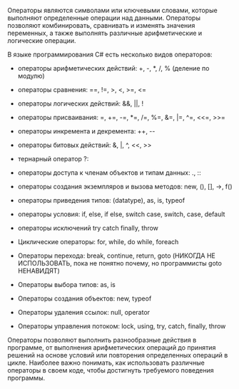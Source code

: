 Операторы являются символами или ключевыми словами, 
которые выполняют определенные операции над данными. 
Операторы позволяют комбинировать, 
сравнивать и изменять значения переменных, 
а также выполнять различные арифметические и логические операции.

В языке программирования C# есть несколько видов операторов:
- операторы арифметических действий: +, -, *, /, % (деление по модулю)
- операторы сравнения: ==, !=, >, <, >=, <=
- операторы логических действий: &&, ||, !
- операторы присваивания: =, +=, -=, *=, /=, %=, &=, |=, ^=, <<=, >>=
- операторы инкремента и декремента: ++, --
- операторы битовых действий: &, |, ^, <<, >>
- тернарный оператор ?:
- операторы доступа к членам объектов и типам данных: ., ::
- операторы создания экземпляров и вызова методов: new, (), [], ->, f()
- операторы приведения типов: (datatype), as, is, typeof
- операторы условия: if, else, if else, switch case, switch, case, default
- операторы исключений try catch finally, throw

- Циклические операторы: for, while, do while, foreach
- Операторы перехода: break, continue, return, goto (НИКОГДА НЕ ИСПОЛЬЗОВАТЬ, пока не понятно почему, но программисты goto НЕНАВИДЯТ)
- Операторы выбора типов: as, is
- Операторы создания объектов: new, typeof
- Операторы удаления ссылок: null, operator
- Операторы управления потоком: lock, using, try, catch, finally, throw

Операторы позволяют выполнить разнообразные действия в программе, 
от выполнения арифметических операций до принятия решений 
на основе условий или повторения определенных операций в цикле. 
Наиболее важно понимать, 
как использовать различные операторы в своем коде, 
чтобы достигнуть требуемого поведения программы.

